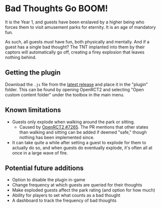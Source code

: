 # Bad Thoughts Go BOOM!

It is the Year 1, and guests have been enslaved by a higher being who forces them to visit amusement parks for eternity. It is an age of mandatory fun.

As such, all guests *must* have fun, both physically and mentally. And if a guest has a single bad thought? The TNT implanted into them by their captors will automatically go off, creating a firey explosion that leaves nothing behind.

## Getting the plugin

Download the `.js` file from the [latest release](https://github.com/KatieZeldaKat/openrct2-invention-manager/releases/latest) and place it in the "plugin" folder. This can be found by opening OpenRCT2 and selecting "Open custom content folder" under the toolbox in the main menu.

## Known limitations

- Guests only explode when walking around the park or sitting.
    - Caused by [OpenRCT2 #7265](https://github.com/OpenRCT2/OpenRCT2/pull/7265). The PR mentions that other states than walking and sitting can be added if deemed "safe," though nothing has been implemented since.
- It can take quite a while after setting a guest to explode for them to actually do so, and when guests do eventually explode, it's often all at once in a large wave of fire.

## Potential future additions

- Option to disable the plugin in-game
- Change frequency at which guests are queried for their thoughts
- Make exploded guests affect the park rating (and option for how much)
- Ability for players to set what counts as a bad thought
- A dashboard to track the frequency of bad thoughts

